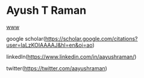 # Ayush T Raman

[www](https://araman.rbind.io/)

google scholar(https://scholar.google.com/citations?user=IaLzKOIAAAAJ&hl=en&oi=ao)

linkedIn(https://www.linkedin.com/in/aayushraman/)

twitter(https://twitter.com/aayushraman)
